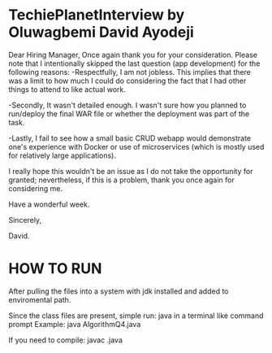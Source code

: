 # TechiePlanetInterview by Oluwagbemi David Ayodeji

Dear Hiring Manager,
Once again thank you for your consideration. Please note that I intentionally skipped the last question (app development) for the following reasons:
-Respectfully, I am not jobless. This implies that there was a limit to how much I could do considering the fact that I had other things to attend to like actual work. 

-Secondly, It wasn't detailed enough. I wasn't sure how you planned to run/deploy the final WAR file or whether the deployment was part of the task.

-Lastly, I fail to see how a small basic CRUD webapp would demonstrate one's experience with Docker or use of microservices (which is mostly used for relatively large applications). 

I really hope this wouldn't be an issue as I do not take the opportunity for granted; nevertheless, if this is a problem, thank you once again for considering me. 

Have a wonderful week.

Sincerely,

David.


# HOW TO RUN
After pulling the files into a system with jdk installed and added to enviromental path.

Since the class files are present, simple run:
java <file-name> in a terminal like command prompt
Example: java AlgorithmQ4.java

If you need to compile:
javac <file-name>.java
